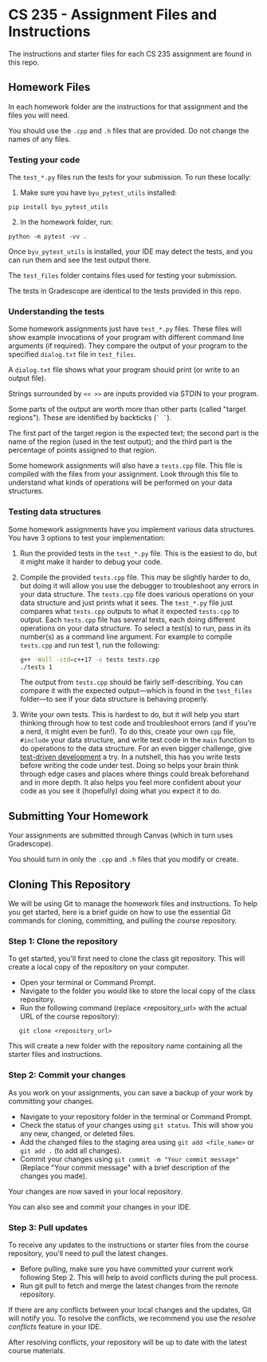# CS 235 - Assignment Files and Instructions

The instructions and starter files for each CS 235 assignment are found in this repo.

## Homework Files

In each homework folder are the instructions for that assignment and the files you will need.

You should use the `.cpp` and `.h` files that are provided. Do not change the names of any files.

### Testing your code

The `test_*.py` files run the tests for your submission. To run these locally:

1. Make sure you have `byu_pytest_utils` installed:

```
pip install byu_pytest_utils
```

2. In the homework folder, run:

```
python -m pytest -vv .
```

Once `byu_pytest_utils` is installed, your IDE may detect the tests, and you can run them and see the test output there.

The `test_files` folder contains files used for testing your submission.

The tests in Gradescope are identical to the tests provided in this repo.

### Understanding the tests

Some homework assignments just have `test_*.py` files. These files will show example invocations of your program with different command line arguments (if required). They compare the output of your program to the specified `dialog.txt` file in `test_files`. 

A `dialog.txt` file shows what your program should print (or write to an output file).

Strings surrounded by `<< >>` are inputs provided via STDIN to your program.

Some parts of the output are worth more than other parts (called "target regions"). These are identified by backticks (`` ` ` ``). 

The first part of the target region is the expected text; the second part is the name of the region (used in the test output); and the third part is the percentage of points assigned to that region.

Some homework assignments will also have a `tests.cpp` file. This file is compiled with the files from your assignment.
Look through this file to understand what kinds of operations will be performed on your data structures. 

### Testing data structures

Some homework assignments have you implement various data structures. You have 3
options to test your implementation:

1. Run the provided tests in the `test_*.py` file. This is the easiest to do,
   but it might make it harder to debug your code.
2. Compile the provided `tests.cpp` file. This may be slightly harder to do, but
   doing it will allow you use the debugger to troubleshoot any errors in your
   data structure. The `tests.cpp` file does various operations on your data
   structure and just prints what it sees. The `test_*.py` file just compares
   what `tests.cpp` outputs to what it expected `tests.cpp` to output.  Each
   `tests.cpp` file has several tests, each doing different operations on your
   data structure. To select a test(s) to run, pass in its number(s) as a
   command line argument. For example to compile `tests.cpp` and run test 1, run
   the following:

   ```sh
   g++ -Wall -std=c++17 -o tests tests.cpp
   ./tests 1
   ```

   The output from `tests.cpp` should be fairly self-describing. You can compare
   it with the expected output—which is found in the `test_files` folder—to
   see if your data structure is behaving properly.
3. Write your own tests. This is hardest to do, but it will help you start
   thinking through how to test code and troubleshoot errors (and if you're a
   nerd, it might even be fun!). To do this, create your own `cpp` file,
   `#include` your data structure, and write test code in the `main` function to
   do operations to the data structure. For an even bigger challenge, give
   [test-driven development](https://en.wikipedia.org/wiki/Test-driven_development)
   a try. In a nutshell, this has you write tests before writing the code under
   test. Doing so helps your brain think through edge cases and places where
   things could break beforehand and in more depth. It also helps you feel more
   confident about your code as you see it (hopefully) doing what you expect it
   to do.

## Submitting Your Homework

Your assignments are submitted through Canvas (which in turn uses Gradescope). 

You should turn in only the `.cpp` and `.h` files that you modify or create.
 
## Cloning This Repository

We will be using Git to manage the homework files and instructions. To help you get started, here is a brief guide on how to use the essential Git commands for cloning, committing, and pulling the course repository.

### Step 1: Clone the repository

To get started, you'll first need to clone the class git repository. This will create a local copy of the repository on your computer.

- Open your terminal or Command Prompt.
- Navigate to the folder you would like to store the local copy of the class repository.
- Run the following command (replace <repository_url> with the actual URL of the course repository):

```
   git clone <repository_url>
```

This will create a new folder with the repository name containing all the starter files and instructions.

### Step 2: Commit your changes
As you work on your assignments, you can save a backup of your work by committing your changes.

- Navigate to your repository folder in the terminal or Command Prompt.
- Check the status of your changes using `git status`. This will show you any new, changed, or deleted files.
- Add the changed files to the staging area using `git add <file_name>` or `git add .` (to add all changes).
- Commit your changes using `git commit -m "Your commit message"` (Replace "Your commit message" with a brief description of the changes you made).

Your changes are now saved in your local repository.

You can also see and commit your changes in your IDE. 

### Step 3: Pull updates

To receive any updates to the instructions or starter files from the course repository, you'll need to pull the latest changes.

- Before pulling, make sure you have committed your current work following Step 2. This will help to avoid conflicts during the pull process.
- Run git pull to fetch and merge the latest changes from the remote repository.

If there are any conflicts between your local changes and the updates, Git will notify you. To resolve the conflicts, we recommend you use the *resolve conflicts* feature in your IDE.

After resolving conflicts, your repository will be up to date with the latest course materials.
